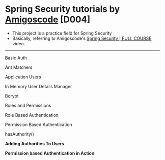 # Spring Security tutorials by [Amigoscode](https://www.youtube.com/channel/UC2KfmYEM4KCuA1ZurravgYw) [D004]
- This project is a practice field for Spring Security
- Basically, referring to Amigoscode's [Spring Security | FULL COURSE](https://youtu.be/her_7pa0vrg) video.

---
Basic Auth

Ant Matchers

Application Users

In Memory User Details Manager

Bcrypt

Roles and Permissions

Role Based Authentication

Permission Based Authentication

hasAuthority()

**Adding Authorities To Users**

**Permission based Authentication in Action**